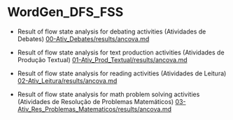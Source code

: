 # WordGen_DFS_FSS


- Result of flow state analysis for debating activities (Atividades de Debates) [00-Ativ_Debates/results/ancova.md](00-Ativ_Debates/results/ancova.md)

- Result of flow state analysis for text production activities (Atividades de Produção Textual) [01-Ativ_Prod_Textual/results/ancova.md](01-Ativ_Prod_Textual/results/ancova.md)

- Result of flow state analysis for reading activities (Atividades de Leitura) [02-Ativ_Leitura/results/ancova.md](02-Ativ_Leitura/results/ancova.md)

- Result of flow state analysis for math problem solving activities (Atividades de Resolução de Problemas Matemáticos) [03-Ativ_Res_Problemas_Matematicos/results/ancova.md](03-Ativ_Res_Problemas_Matematicos/results/ancova.md)
